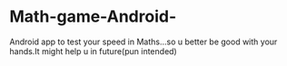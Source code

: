 # Math-game-Android-
Android app to test your speed in Maths...so u better be good with your hands.It might help u in future(pun intended)
